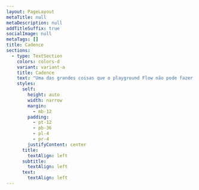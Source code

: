 ```yaml
---
layout: PageLayout
metaTitle: null
metaDescription: null
addTitleSuffix: true
socialImage: null
metaTags: []
title: Cadence
sections:
  - type: TextSection
    colors: colors-d
    variant: variant-a
    title: Cadence
    text: "Uma das grandes coisas que o playground Flow não pode fazer ainda é implantar contratos na testnet. Hora de sair um pouco do playground para um ambiente de desenvolvimento mais adequado.\n\n### \U0001F920Instale a extensão de Cadence no VS Code\n\nPrimeiro,\_[baixe e instale o VS Code](https://code.visualstudio.com/download)\_se você ainda não tem. Vamos precisar da extensão Cadence, que está oficialmente disponível para o VSCode e não oficialmente para o\_[Plataforma IntelliJ](https://github.com/cadence-tools/cadence-for-intellij-platform#installation).\n\nOs usuários do MacOS / Linux podem instalar a extensão do mercado:\n\n<https://camo.githubusercontent.com/e2273787fa21c0fc5b6ee451afe6b2ee454fcef781d9d4c0dce4a79578597a30/68747470733a2f2f6861636b6d642e696f2f5f75706c6f6164732f48794a4b4a49644b352e706e67>\n\n**USUÁRIOS DO WINDOWS!** Devido a problemas com a versão mais recente ( 0.7.0 ) da extensão no Windows, você precisará instalar o Windows Subsystem for Linux e executar todo esse projeto no WSL. Isso é bem fácil! Saída\_[as instruções oficiais](https://docs.microsoft.com/en-us/windows/wsl/install)\_e siga a instalação completa. Ao longo deste projeto, sempre que digo \"em um terminal\", você precisará abrir um terminal dentro da WSL2! Isso é mais fácil se você instalar o WSL remoto\_`https://marketplace.visualstudio.com/items?itemName=ms-vscode-remote.remote-wsl`\_extensão que permitirá que você trabalhe remotamente no Linux.\n\nAqui está um vídeo que fiz explicando esse processo:\n\n[Loom](https://www.loom.com/share/39909f64123a400ebd113d8382a0c726)\n\nSe você não conseguir configurar o WSL em sua máquina, precisará instalar manualmente uma versão mais antiga da extensão Cadence.\n\nInicie o terminal e execute estes comandos:\n\n`git clone -b submissions/issue-3/koala https://github.com/onflow/vscode-cadence.git\ncd vscode-candence\nnpm i\nnpm run package\ncode --install-extension cadence-0.6.4.vsix`\n\nIsso fará o download da versão mais antiga, navegará em sua pasta, instalará as dependências, construirá e instalará no VS Code. Você também precisará desativar as atualizações automáticas para que o VSCode não as atualize, basta abrir as configurações ( CTRL +, ) e procurar a atualização automática da extensão e garantir que ela esteja definida como nenhuma!\n\n<https://camo.githubusercontent.com/3ead06117910350499e7f443a096c280939718dc55b67486bd75efa5b1f5e64d/68747470733a2f2f6861636b6d642e696f2f5f75706c6f6164732f724a393430487559392e706e67>\n\nObserve que, enquanto a versão mais antiga é executada, ela tem problemas com o emulador. Eu recomendo configurar o WSL!\n\n### \U0001F920Instale a extensão Cadence para a plataforma IntelliJ\n\nComo mencionado, a extensão não é oficialmente suportada no IntelliJ. Também faltam alguns recursos ( no momento da redação ), então deixarei que você decida se deseja usá-lo. Eu recomendo apenas ficar com o código VS. Você pode encontrar a versão IntelliJ\_[aqui](https://github.com/cadence-tools/cadence-for-intellij-platform#installation).\n\n![https://user-images.githubusercontent.com/231274/175892621-ac4e8764-36b5-4f4a-b16d-2a214bd0ee0a.png](https://user-images.githubusercontent.com/231274/175892621-ac4e8764-36b5-4f4a-b16d-2a214bd0ee0a.png)\n\n### \U0001F3AEInstale a CLI Flow\n\nEm seguida, instalaremos a CLI Flow. Isso é fácil!\n\n**Usuários Mac**\_Abra o seu terminal e injete este Homebrew.\n\n`brew install flow-cli`\n\n**Usuários Linux e WSL**\_Execute isso no seu terminal:\n\n`sh -ci \"$(curl -fsSL https://storage.googleapis.com/flow-cli/install.sh)\"`\n\nSe\_`flow version`\_não é reconhecido depois disso, corra\_`export PATH=$PATH:/home/YOUR_MACHINE_NAME_HERE/.local/bin`\n\n**Windows**\_Se você instalou o WSL, execute o comando Linux acima de ^.\n\nSe você quiser tentar a sorte no Windows nativo, abra o PowerShell e execute:\n\n`iex \"& { $(irm 'https://storage.googleapis.com/flow-cli/install.ps1') }\"`\n\nÉ isso aí! Você pode verificar sua instalação executando\n\n`flow version`\n\nAqui está o que vejo no Windows:\n\n<https://camo.githubusercontent.com/cda7aba9c9b64b9f8c010bd833c2f790b682f33decfb2eca365f3c73b4edf721/68747470733a2f2f6861636b6d642e696f2f5f75706c6f6164732f723132637766554f392e706e67>\n\nE no MacOS:\n\n<https://camo.githubusercontent.com/eda9eed9c903c9f25ff7a1de04480b80281af6d2599f8dc8296598cd8af89da2/68747470733a2f2f6861636b6d642e696f2f5f75706c6f6164732f53796879694b5f4b352e706e67>\n\nSua versão pode ser diferente, tudo bem!\n\nA CLI Flow nos permite fazer um monte de coisas legais. Podemos usá-lo para conversar com a rede Flow, implantar contratos e até enviar transações. Vamos usá-lo para configurar um projeto Flow!\n\n### \U0001F423Configure um projeto Flow\n\nTudo bem, estamos prontos para começar. Crie um\_`Learn-Flow`\_pasta em algum lugar da sua máquina. Esta pasta conterá todos os nossos arquivos de projeto. Vou manter o meu na área de trabalho.\n\n`# Desktop/\nmkdir Learn-Flow\ncd Learn-Flow`\n\nAgora vamos criar uma pasta para o nosso contrato inteligente e inicializar um projeto de fluxo nele\n\n`# Desktop/Learn-Flow\nmkdir FlowNFTs\ncd FlowNFTs\nflow init`\n\n<https://camo.githubusercontent.com/e2896bcf81956e9c9d8a25430cd56adc896d7b94ed4162c6ab7bc71b32f9b238/68747470733a2f2f6861636b6d642e696f2f5f75706c6f6164732f426b643848494f74712e706e67>\n\nIsso criará um\_`flow.json`\_arquivo que possui detalhes básicos de configuração para o blockchain Flow. Você pode ler mais sobre isso em\_[a página de configuração aqui](https://docs.onflow.org/flow-cli/configuration/).\n\nTrabalharemos muito com esse arquivo para que você aprenda tudo sobre isso em breve!\n\n\U0001F6A8**EDITOR RESTART AQUI**\U0001F6A8\_É uma boa ideia reiniciar o editor VSCode aqui, para que a extensão Cadence instalada detecte que você está prestes a gravar fluxo e entre em ação!\n\nVocê pode abrir o\_`FlowNFTs`\_pasta no código VS inserindo\_`code .`\_no terminal. Se isso não fizer nada, você não instalou o comando shell na sua máquina. Você pode instalá-lo iniciando a paleta de comandos (`CMD/CTRL`+`SHIFT`+`P`) e digitando \"comando shell\".\n\n<https://camo.githubusercontent.com/86e7e3f19119d1364da818c9c7ae8d399b3140bc3abf821aeeca1229f55d1bb5/68747470733a2f2f6861636b6d642e696f2f5f75706c6f6164732f42794c734e386459712e706e67>\n\n### \U0001F525Implante um contrato localmente\n\nRecaptulando, temos nossa CLI FLOW instalada, inicializamos nosso projeto FLOW e configuramos nossa conta de testnet. Feijão fresco. Vamos agora escrever um contrato simples e implantá-lo localmente.\n\nNo seu\_`FlowNFTs`\_pasta, crie uma\_`contracts`\_diretório e faça um arquivo de contrato NFT. Estou chamando o meu\_`BottomShot.cdc`\_( o oposto de TopShot lol ), você pode chamá-lo como quiser.\n\nAbra este arquivo no código VS e adicione este contrato NFT para bebês:\n\n```\npub contract BottomShot {\n\n    // Declare an NFT resource type\n    pub resource NFT {\n        // The ID that differentiates each NFT\n        pub let id: UInt64\n\n        // String mapping to hold metadata\n        pub var metadata: {String: String}\n\n        // Initialize both fields in the init function\n        init(initID: UInt64) {\n            self.id = initID\n            self.metadata = {}\n        }\n    }\n\n    // Create a single new NFT and save it to account storage\n    init() {\n        self.account.save<@NFT>(<-create NFT(initID: 1), to: /storage/BottomShot1)\n    }\n}\n```\n\nEste contrato é bastante direto. Permite criar NFTs individuais com apenas dois atributos: o ID e a sequência de metadados.\n\n`self.account.save<@NFT>(<-create NFT(initID: 1), to: /storage/BottomShot1)`\n\nÉ aqui que criamos uma NFT. Não estamos verificando IDs, portanto é possível criar várias NFTs com o mesmo ID, o que é bom por enquanto. Não estamos definindo a sequência de metadados, então esta é uma NFT haha muito inútil\n\nRepartição da sintaxe:\n\n*   `self.account.save` Ligue para a função de salvamento na conta que implantou este contrato.\n*   `<@NFT>` Estamos salvando um recurso do tipo NFT.\n*   `<-` Mover um recurso ( não pode usar \"=\" ).\n*   `create NFT(initID: 1)` Criando uma NFT, passando no argumento id 1.\n*   `to: /storage/BottomShot1` O segundo argumento que a função save leva - onde queremos salvá-lo.\n\nEm seguida, faremos algo bastante mágico: vamos criar uma blockchain!\n\nA CLI Flow vem com algo chamado Emulador de Fluxo - uma ferramenta leve que emula o comportamento da rede Flow real. Basicamente, cria uma blockchain de fluxo local em sua máquina. Você pode iniciá-lo executando isso no seu terminal\n\n`flow emulator`\n\nComo isso está emulando uma rede real de blockchain, você precisará manter o terminal em execução para manter o blockchain vivo.\n\n**NOTA - QUESTÕES DE EXTENSÃO**\_A extensão Cadence às vezes não detecta que você iniciou seu emulador. Se você vir uma mensagem \"O emulador está offline\" no início do arquivo do contrato, feche a janela do terminal executando o emulador e clique na mensagem do seu arquivo.\n\n<https://camo.githubusercontent.com/8166263ff049897499879b172e467b93adccfe922091c5a46b4db91a06e2956b/68747470733a2f2f6861636b6d642e696f2f5f75706c6f6164732f53796c6c68446a6446632e706e67>\n\nIsso iniciará o terminal em sua própria janela e o anexará à extensão.\n\n<https://camo.githubusercontent.com/99d1cdc342e200847c6665d233be889d9441cd41df73e79b4dddab194bae6600/68747470733a2f2f6861636b6d642e696f2f5f75706c6f6164732f533135754f6f6459632e706e67>\n\nVamos implantar um contrato nesta blockchain local. Crie uma nova janela de terminal e execute o seguinte:\n\n`flow accounts add-contract BottomShot ./contracts/BottomShot.cdc`\n\nA sintaxe aqui é\n\n`flow accounts add-contract <name> <filename>`\n\nIsso adicionará o contrato ao nosso emulador local, eis o que meu terminal mostra:\n\n<https://camo.githubusercontent.com/670e88dc6dc509e0db2a15293e0b1dd049fec2b2bc2397b011fdad34fe78ff05/68747470733a2f2f6861636b6d642e696f2f5f75706c6f6164732f726b2d326e716459392e706e67>\n\nEnquanto o terminal que estiver com meu emulador estiver em execução, este contrato estará acessível lá.\n\n**NOTA - QUESTÕES DE EXTENSÃO!**\_Novamente, a extensão às vezes não consegue detectar que você acabou de implantar um contrato. Se isso acontecer com você, reinicie seu editor e\_**somente**\_use os prompts de extensão! Não use os comandos!\n\n<https://camo.githubusercontent.com/5713e4fcd3736e09a72c68f31f03064b5a03c1d14b8a96c5c35c562a9206fe25/68747470733a2f2f6861636b6d642e696f2f5f75706c6f6164732f486b446a466f4f46352e706e67>\n\nBem feito! É assim que é fácil desenvolver localmente no Flow. Agora estamos prontos para percorrer todo o caminho com um contrato NFT adequado, não apenas um que faça NFTs em branco.\n\n### \U0001F6A8Relatório de andamento\n\nOlá, escritor de contratos inteligentes Flow.\n\nPoste um print do seu terminal mostrando o contrato implantado localmente marcando nossa hashtag #onflowbr\n"
    styles:
      self:
        height: auto
        width: narrow
        margin:
          - mb-12
        padding:
          - pt-12
          - pb-36
          - pl-4
          - pr-4
        justifyContent: center
      title:
        textAlign: left
      subtitle:
        textAlign: left
      text:
        textAlign: left
---
```

